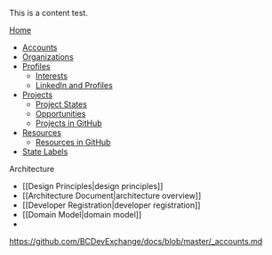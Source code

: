 This is a content test.

[Home](docs/)
* [Accounts](docs/blob/master/_accounts.md)
* [Organizations](docs/_organizations.md)
* [Profiles](docs/_profiles.md)
    * [Interests](docs/_interests.md)
    * [LinkedIn and Profiles](docs/_linkedin.md)
* [Projects](docs/_projects.md)
    * [Project States](docs/_projectstates.md)
    * [Opportunities](docs/_opporunities.md)
    * [Projects in GitHub](docs/_github.md) 
* [Resources](docs/_resources.md)
    * [Resources in GitHub](docs/_github.md)
* [State Labels](docs/_statelabels.md)

Architecture 
* [[Design Principles|design principles]]
* [[Architecture Document|architecture overview]]
* [[Developer Registration|developer registration]]
* [[Domain Model|domain model]]
* 
https://github.com/BCDevExchange/docs/blob/master/_accounts.md
